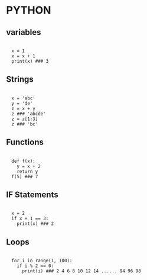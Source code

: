 # PYTHON

## variables
<code>
  x = 1
  x = x + 1
  print(x) ### 3
</code>

## Strings
<code>
  x = 'abc'
  y = 'de'
  z = x + y
  z ### 'abcde'
  z = z[1:3]
  z ### 'bc'
</code>

## Functions
<code>
  def f(x):
    y = x + 2
    return y
  f(5) ### 7
</code>

## IF Statements
<code>
  x = 2
  if x + 1 == 3:
    print(x) ### 2
</code>

## Loops
<code>
  for i in range(1, 100):
    if i % 2 == 0:
      print(i) ### 2 4 6 8 10 12 14 ...... 94 96 98
</code>

